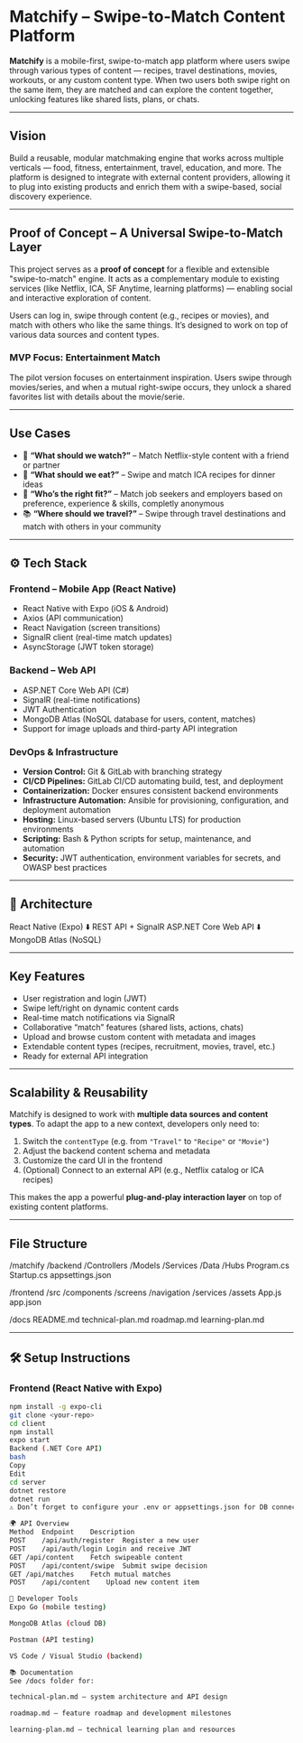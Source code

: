 # Matchify – Swipe-to-Match Content Platform

**Matchify** is a mobile-first, swipe-to-match app platform where users swipe through various types of content — recipes, travel destinations, movies, workouts, or any custom content type. When two users both swipe right on the same item, they are matched and can explore the content together, unlocking features like shared lists, plans, or chats.

---

## Vision

Build a reusable, modular matchmaking engine that works across multiple verticals — food, fitness, entertainment, travel, education, and more. The platform is designed to integrate with external content providers, allowing it to plug into existing products and enrich them with a swipe-based, social discovery experience.

---

## Proof of Concept – A Universal Swipe-to-Match Layer

This project serves as a **proof of concept** for a flexible and extensible "swipe-to-match" engine. It acts as a complementary module to existing services (like Netflix, ICA, SF Anytime, learning platforms) — enabling social and interactive exploration of content.

Users can log in, swipe through content (e.g., recipes or movies), and match with others who like the same things. It’s designed to work on top of various data sources and content types.

### MVP Focus: Entertainment Match

The pilot version focuses on entertainment inspiration. Users swipe through movies/series, and when a mutual right-swipe occurs, they unlock a shared favorites list with details about the movie/serie.

---

## Use Cases

- 🍿 **“What should we watch?”** – Match Netflix-style content with a friend or partner
- 🥘 **“What should we eat?”** – Swipe and match ICA recipes for dinner ideas
- 💼 **“Who’s the right fit?”** – Match job seekers and employers based on preference, experience & skills, completly anonymous
- 📚 **“Where should we travel?”** – Swipe through travel destinations and match with others in your community

---

## ⚙️ Tech Stack

### Frontend – Mobile App (React Native)

- React Native with Expo (iOS & Android)
- Axios (API communication)
- React Navigation (screen transitions)
- SignalR client (real-time match updates)
- AsyncStorage (JWT token storage)

### Backend – Web API

- ASP.NET Core Web API (C#)
- SignalR (real-time notifications)
- JWT Authentication
- MongoDB Atlas (NoSQL database for users, content, matches)
- Support for image uploads and third-party API integration

### DevOps & Infrastructure

- **Version Control:** Git & GitLab with branching strategy  
- **CI/CD Pipelines:** GitLab CI/CD automating build, test, and deployment  
- **Containerization:** Docker ensures consistent backend environments  
- **Infrastructure Automation:** Ansible for provisioning, configuration, and deployment automation  
- **Hosting:** Linux-based servers (Ubuntu LTS) for production environments  
- **Scripting:** Bash & Python scripts for setup, maintenance, and automation  
- **Security:** JWT authentication, environment variables for secrets, and OWASP best practices 
---

## 🧱 Architecture

React Native (Expo)
⬇️ REST API + SignalR
ASP.NET Core Web API
⬇️
MongoDB Atlas (NoSQL)

---

##  Key Features

-  User registration and login (JWT)
-  Swipe left/right on dynamic content cards
-  Real-time match notifications via SignalR
-  Collaborative “match” features (shared lists, actions, chats)
-  Upload and browse custom content with metadata and images
-  Extendable content types (recipes, recruitment, movies, travel, etc.)
-  Ready for external API integration

---

##  Scalability & Reusability

Matchify is designed to work with **multiple data sources and content types**. To adapt the app to a new context, developers only need to:

1. Switch the `contentType` (e.g. from `"Travel"` to `"Recipe"` or `"Movie"`)
2. Adjust the backend content schema and metadata
3. Customize the card UI in the frontend
4. (Optional) Connect to an external API (e.g., Netflix catalog or ICA recipes)

This makes the app a powerful **plug-and-play interaction layer** on top of existing content platforms.

---

##  File Structure

/matchify
/backend
/Controllers
/Models
/Services
/Data
/Hubs
Program.cs
Startup.cs
appsettings.json

/frontend
/src
/components
/screens
/navigation
/services
/assets
App.js
app.json

/docs
README.md
technical-plan.md
roadmap.md
learning-plan.md


---

## 🛠️ Setup Instructions

### Frontend (React Native with Expo)
```bash
npm install -g expo-cli
git clone <your-repo>
cd client
npm install
expo start
Backend (.NET Core API)
bash
Copy
Edit
cd server
dotnet restore
dotnet run
⚠️ Don’t forget to configure your .env or appsettings.json for DB connection strings and JWT secrets.

🌍 API Overview
Method	Endpoint	Description
POST	/api/auth/register	Register a new user
POST	/api/auth/login	Login and receive JWT
GET	/api/content	Fetch swipeable content
POST	/api/content/swipe	Submit swipe decision
GET	/api/matches	Fetch mutual matches
POST	/api/content	Upload new content item

🧪 Developer Tools
Expo Go (mobile testing)

MongoDB Atlas (cloud DB)

Postman (API testing)

VS Code / Visual Studio (backend)

📚 Documentation
See /docs folder for:

technical-plan.md – system architecture and API design

roadmap.md – feature roadmap and development milestones

learning-plan.md – technical learning plan and resources
